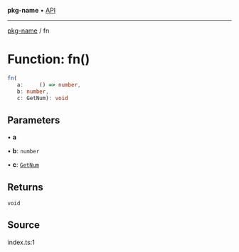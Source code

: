 **pkg-name** • [API](../README.md)

***

[pkg-name](../README.md) / fn

# Function: fn()

```ts
fn(
   a:     () => number, 
   b: number, 
   c: GetNum): void
```

## Parameters

• **a**

• **b**: `number`

• **c**: [`GetNum`](../type-aliases/GetNum.md)

## Returns

`void`

## Source

index.ts:1
